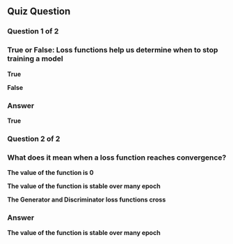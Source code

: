 ## Quiz Question

### Question 1 of 2

### True or False: Loss functions help us determine when to stop training a model

**True**

**False**

### Answer

**True**

### Question 2 of 2

### What does it mean when a loss function reaches convergence?

**The value of the function is 0**

**The value of the function is stable over many epoch**

**The Generator and Discriminator loss functions cross**

### Answer

**The value of the function is stable over many epoch**
